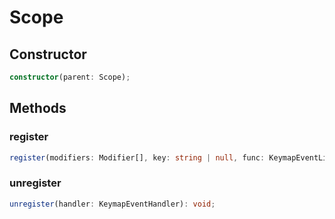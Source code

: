 # Scope

## Constructor

```ts
constructor(parent: Scope);
```

## Methods

### register

```ts
register(modifiers: Modifier[], key: string | null, func: KeymapEventListener): KeymapEventHandler;
```

### unregister

```ts
unregister(handler: KeymapEventHandler): void;
```
